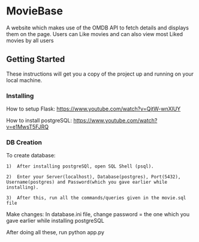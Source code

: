 # MovieBase
A website which makes use of the OMDB API to fetch details and displays them on the page. Users can Like movies and can also view most Liked movies by all users

## Getting Started
These instructions will get you a copy of the project up and running on your local machine. 
### Installing
How to setup Flask: https://www.youtube.com/watch?v=QjtW-wnXlUY

How to install postgreSQL: https://www.youtube.com/watch?v=e1MwsT5FJRQ

### DB Creation
To create database:
```
1)  After installing postgreSQl, open SQL Shell (psql).

2)  Enter your Server(localhost), Database(postgres), Port(5432), Username(postgres) and Password(which you gave earlier while installing).

3)  After this, run all the commands/queries given in the movie.sql file
```

Make changes: In database.ini file, change password = the one which you gave earlier while installing postgreSQL

After doing all these, run python app.py
